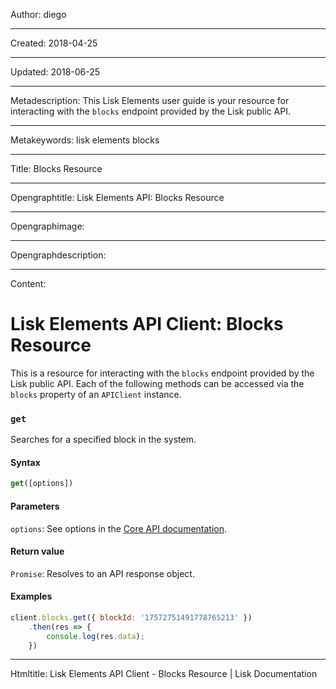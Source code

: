 Author: diego

----

Created: 2018-04-25

----

Updated: 2018-06-25

----

Metadescription: This Lisk Elements user guide is your resource for interacting with the `blocks` endpoint provided by the Lisk public API.

----

Metakeywords: lisk elements blocks

----

Title: Blocks Resource

----

Opengraphtitle: Lisk Elements API: Blocks Resource

----

Opengraphimage: 

----

Opengraphdescription: 

----

Content: 

# Lisk Elements API Client: Blocks Resource

This is a resource for interacting with the `blocks` endpoint provided by the Lisk public API. Each of the following methods can be accessed via the `blocks` property of an `APIClient` instance.

### `get`

Searches for a specified block in the system.

#### Syntax

```js
get([options])
```

#### Parameters

`options`: See options in the [Core API documentation](/documentation/lisk-core/user-guide/api/1-0).

#### Return value

`Promise`: Resolves to an API response object.

#### Examples

```js
client.blocks.get({ blockId: '17572751491778765213' })
    .then(res => {
        console.log(res.data);
    })
```

----

Htmltitle: Lisk Elements API Client - Blocks Resource  | Lisk Documentation